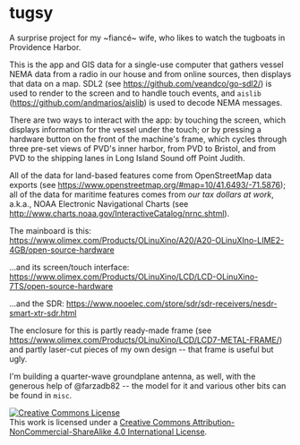 # tugsy
A surprise project for my ~fiancé~ wife, who likes to watch the tugboats in Providence Harbor.

This is the app and GIS data for a single-use computer that gathers vessel NEMA data from a radio in our house and from online sources, then displays that data on a map. SDL2 (see https://github.com/veandco/go-sdl2/) is used to render to the screen and to handle touch events, and `aislib` (https://github.com/andmarios/aislib) is used to decode NEMA messages.

There are two ways to interact with the app: by touching the screen, which displays information for the vessel under the touch; or by pressing a hardware button on the front of the machine's frame, which cycles through three pre-set views of PVD's inner harbor, from PVD to Bristol, and from PVD to the shipping lanes in Long Island Sound off Point Judith.

All of the data for land-based features come from OpenStreetMap data exports (see https://www.openstreetmap.org/#map=10/41.6493/-71.5876); all of the data for maritime features comes from *our tax dollars at work*, a.k.a., NOAA Electronic Navigational Charts (see http://www.charts.noaa.gov/InteractiveCatalog/nrnc.shtml).

The mainboard is this: https://www.olimex.com/Products/OLinuXino/A20/A20-OLinuXIno-LIME2-4GB/open-source-hardware

...and its screen/touch interface: https://www.olimex.com/Products/OLinuXino/LCD/LCD-OLinuXino-7TS/open-source-hardware

...and the SDR: https://www.nooelec.com/store/sdr/sdr-receivers/nesdr-smart-xtr-sdr.html

The enclosure for this is partly ready-made frame (see https://www.olimex.com/Products/OLinuXino/LCD/LCD7-METAL-FRAME/) and partly laser-cut pieces of my own design -- that frame is useful but ugly.

I'm building a quarter-wave groundplane antenna, as well, with the generous help of @farzadb82 -- the model for it and various other bits can be found in `misc`.

<a rel="license" href="http://creativecommons.org/licenses/by-nc-sa/4.0/"><img alt="Creative Commons License" style="border-width:0" src="https://i.creativecommons.org/l/by-nc-sa/4.0/88x31.png" /></a><br />This work is licensed under a <a rel="license" href="http://creativecommons.org/licenses/by-nc-sa/4.0/">Creative Commons Attribution-NonCommercial-ShareAlike 4.0 International License</a>.
